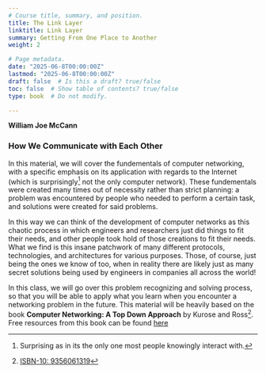 ```yaml
---
# Course title, summary, and position.
title: The Link Layer
linktitle: Link Layer
summary: Getting From One Place to Another
weight: 2

# Page metadata.
date: "2025-06-8T00:00:00Z"
lastmod: "2025-06-8T00:00:00Z"
draft: false  # Is this a draft? true/false
toc: false  # Show table of contents? true/false
type: book  # Do not modify.

---
```


__William Joe McCann__

### How We Communicate with Each Other

In this material, we will cover the fundementals of computer networking, with a specific emphasis on its application with regards to the Internet (which is surprisingly[^1] not the only computer network). These fundementals were created many times out of necessity rather than strict planning: a problem was encountered by people who needed to perform a certain task, and solutions were created for said problems. 

In this way we can think of the development of computer networks as this chaotic process in which engineers and researchers just did things to fit their needs, and other people took hold of those creations to fit their needs. What we find is this insane patchwork of many different protocols, technologies, and architectures for various purposes. Those, of course, just being the ones we know of too, when in reality there are likely just as many secret solutions being used by engineers in companies all across the world!

In this class, we will go over this problem recognizing and solving process, so that you will be able to apply what you learn when you encounter a networking problem in the future. This material will be heavily based on the book **Computer Networking: A Top Down Approach** by Kurose and Ross[^2]. Free resources from this book can be found [here](https://gaia.cs.umass.edu/kurose_ross/index.php)

[^1]: Surprising as in its the only one most people knowingly interact with.
[^2]: [ISBN-10: 9356061319](https://www.amazon.com/Computer-Networking-Top-Down-James-Kurose/dp/9356061319)
